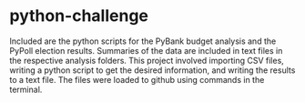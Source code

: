 # python-challenge

Included are the python scripts for the PyBank budget analysis and the PyPoll election results. Summaries of the data are included in text files in the respective analysis folders. This project involved importing CSV files, writing a python script to get the desired information, and writing the results to a text file. The files were loaded to github using commands in the terminal. 
